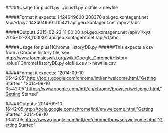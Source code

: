 #####Usage for plus11.py:
./plus11.py oldfile > newfile 

#####Format it expects:
1424649600.208370 api.geo.kontagent.net /api/v1/xyz
1424649601.115421 api.geo.kontagent.net /api/v1/abc

#####Outputs
2015-02-23_11:00:00 api.geo.kontagent.net /api/v1/xyz
2015-02-23_11:00:01 api.geo.kontagent.net /api/v1/abc




#####Usage for plus11ChromeHistoryDB.py
######This expects a csv from a Chrome history file, see http://www.forensicswiki.org/wiki/Google_Chrome#History
./plus11ChromeHistoryDB.py oldfile.csv > newfile.csv

#####Format it expects:
"2014-09-10 05:42:05",http://tools.google.com/chrome/intl/en/welcome.html,"Getting Started"
"2014-09-10 05:42:05",https://www.google.com/intl/en/chrome/browser/welcome.html,"Getting Started"

#####Outputs:
2014-09-10 16:42:05,http://tools.google.com/chrome/intl/en/welcome.html,"Getting Started"
2014-09-10 16:42:05,https://www.google.com/intl/en/chrome/browser/welcome.html,"Getting Started"
